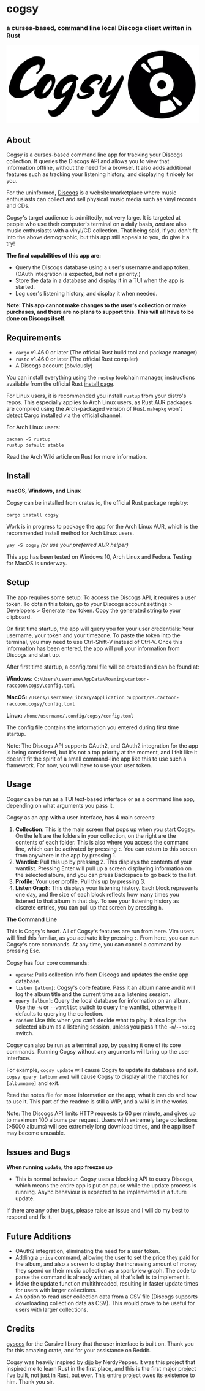 # cogsy
### a curses-based, command line local Discogs client written in Rust
![cogsy logo](images/cogsy_logo.png)

## About
Cogsy is a curses-based command line app for tracking your Discogs collection. It queries the Discogs API and allows you to view that information offline, without the need for a browser. It also adds additional features such as tracking your listening history, and displaying it nicely for you.

For the uninformed, [Discogs](https://www.discogs.com) is a website/marketplace where music enthusiasts can collect and sell physical music media such as vinyl records and CDs.

Cogsy's target audience is admittedly, not very large. It is targeted at people who use their computer's terminal on a daily basis, _and_ are also music enthusiasts with a vinyl/CD collection. That being said, if you don't fit into the above demographic, but this app still appeals to you, do give it a try!

**The final capabilities of this app are:**
- Query the Discogs database using a user's username and app token. (OAuth integration is expected, but not a priority.)
- Store the data in a database and display it in a TUI when the app is started.
- Log user's listening history, and display it when needed.

**Note: This app cannot make changes to the user's collection or make purchases, and there are no plans to support this. This will all have to be done on Discogs itself.**

## Requirements
- `cargo` v1.46.0 or later (The official Rust build tool and package manager)
- `rustc` v1.46.0 or later (The official Rust compiler)
- A Discogs account (obviously)

You can install everything using the `rustup` toolchain manager, instructions available from the official Rust [install page](https://www.rust-lang.org/tools/install). 

For Linux users, it is recommended you install `rustup` from your distro's repos. This especially applies to Arch Linux users, as Rust AUR packages are compiled using the Arch-packaged version of Rust. `makepkg` won't detect Cargo installed via the official channel.

For Arch Linux users:
```
pacman -S rustup
rustup default stable
```
Read the Arch Wiki article on Rust for more information.

## Install
**macOS, Windows, and Linux**

Cogsy can be installed from crates.io, the official Rust package registry:

`cargo install cogsy`

Work is in progress to package the app for the Arch Linux AUR, which is the recommended install method for Arch Linux users.

`yay -S cogsy` _(or use your preferred AUR helper)_

This app has been tested on Windows 10, Arch Linux and Fedora. Testing for MacOS is underway.

## Setup
The app requires some setup: To access the Discogs API, it requires a user token. To obtain this token, go to your Discogs account settings > Developers > Generate new token. Copy the generated string to your clipboard.

On first time startup, the app will query you for your user credentials: Your username, your token and your timezone. To paste the token into the terminal, you may need to use Ctrl-Shift-V instead of Ctrl-V. Once this information has been entered, the app will pull your information from Discogs and start up.

After first time startup, a config.toml file will be created and can be found at:

**Windows:**
`C:\Users\username\AppData\Roaming\cartoon-raccoon\cogsy\config.toml`

**MacOS:**
`/Users/username/Library/Application Support/rs.cartoon-raccoon.cogsy/config.toml`

**Linux:**
`/home/username/.config/cogsy/config.toml`

The config file contains the information you entered during first time startup.

Note: The Discogs API supports OAuth2, and OAuth2 integration for the app is being considered, but it's not a top priority at the moment, and I felt like it doesn't fit the spirit of a small command-line app like this to use such a framework. For now, you will have to use your user token.

## Usage
Cogsy can be run as a TUI text-based interface or as a command line app, depending on what arguments you pass it.

Cogsy as an app with a user interface, has 4 main screens:
1. **Collection**: This is the main screen that pops up when you start Cogsy. On the left are the folders in your collection, on the right are the contents of each folder. This is also where you access the command line, which can be activated by pressing `:`. You can return to this screen from anywhere in the app by pressing 1.
2. **Wantlist**: Pull this up by pressing 2. This displays the contents of your wantlist. Pressing Enter will pull up a screen displaying information on the selected album, and you can press Backspace to go back to the list.
3. **Profile**: Your user profile. Pull this up by pressing 3.
4. **Listen Graph**: This displays your listening history. Each block represents one day, and the size of each block reflects how many times you listened to that album in that day. To see your listening history as discrete entries, you can pull up that screen by pressing `h`.

**The Command Line**

This is Cogsy's heart. All of Cogsy's features are run from here. Vim users will find this familiar, as you activate it by pressing `:`. From here, you can run Cogsy's core commands. At any time, you can cancel a command by pressing Esc.

Cogsy has four core commands:
- `update`: Pulls collection info from Discogs and updates the entire app database.
- `listen [album]`: Cogsy's core feature. Pass it an album name and it will log the album title and the current time as a listening session.
- `query [album]`: Query the local database for information on an album. Use the `-w` or `--wantlist` switch to query the wantlist, otherwise it defaults to querying the collection.
- `random`: Use this when you can't decide what to play. It also logs the selected album as a listening session, unless you pass it the `-n`/`--nolog` switch.

Cogsy can also be run as a terminal app, by passing it one of its core commands. Running Cogsy without any arguments will bring up the user interface.

For example, `cogsy update` will cause Cogsy to update its database and exit. `cogsy query [albumname]` will cause Cogsy to display all the matches for `[albumname]` and exit.

Read the notes file for more information on the app, what it can do and how to use it. This part of the readme is still a WIP, and a wiki is in the works.

Note: The Discogs API limits HTTP requests to 60 per minute, and gives up to maximum 100 albums per request. Users with extremely large collections (>5000 albums) will see extremely long download times, and the app itself may become unusable.

## Issues and Bugs
**When running `update`, the app freezes up**
- This is normal behaviour. Cogsy uses a blocking API to query Discogs, which means the entire app is put on pause while the update process is running.
Async behaviour is expected to be implemented in a future update.

If there are any other bugs, please raise an issue and I will do my best to respond and fix it.

## Future Additions
- OAuth2 integration, eliminating the need for a user token.
- Adding a `price` command, allowing the user to set the price they paid for the album, and also a screen to display the increasing amount of money they spend on their music collection as a sparkview graph. The code to parse the command is already written, all that's left is to implement it.
- Make the update function multithreaded, resulting in faster update times for users with larger collections.
- An option to read user collection data from a CSV file (Discogs supports downloading collection data as CSV). This would prove to be useful for users with larger collections.

## Credits
[gyscos](https://github.com/gyscos) for the Cursive library that the user interface is built on. Thank you for this amazing crate, and for your assistance on Reddit.

Cogsy was heavily inspired by [dijo](https://github.com/NerdyPepper/dijo) by NerdyPepper. It was this project that inspired me to learn Rust in the first place, and this is the first major project I've built, not just in Rust, but ever. This entire project owes its existence to him. Thank you sir.
